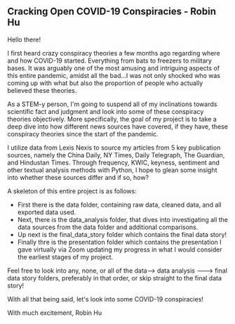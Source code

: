 ## Cracking Open COVID-19 Conspiracies - Robin Hu

Hello there!

I first heard crazy conspiracy theories a few months ago regarding where and how COVID-19 started. Everything from bats to freezers to military bases. It was arguably one of the most amusing and intriguing aspects of this entire pandemic, amidst all the bad...I was not only shocked who was coming up with what but also the proportion of people who actually believed these theories.

As a STEM-y person, I'm going to suspend all of my inclinations towards scientific fact and judgment and look into some of these conspiracy theories objectively. More specifically, the goal of my project is to take a deep dive into how different news sources have covered, if they have, these conspiracy theories since the start of the pandemic.

I utilize data from Lexis Nexis to source my articles from 5 key publication sources, namely the China Daily, NY Times, Daily Telegraph, The Guardian, and Hindustan Times. Through frequency, KWIC, keyness, sentiment and other textual analysis methods with Python, I hope to glean some insight into whether these sources differ and if so, how?

A skeleton of this entire project is as follows:
- First there is the data folder, containing raw data, cleaned data, and all exported data used.
- Next, there is the data_analysis folder, that dives into investigating all the data sources from the data folder and additional comparisons.
- Up next is the final_data_story folder which contains the final data story!
- Finally thre is the presentation folder which contains the presentation I gave virtually via Zoom updating my progress in what I would consider the earliest stages of my project.

Feel free to look into any, none, or all of the data--> data analysis ---> final data story folders, preferably in that order, or skip straight to the final data story!

With all that being said, let's look into some COVID-19 conspiracies!

With much excitement,
Robin Hu
